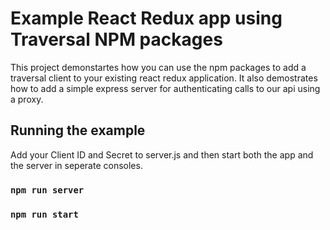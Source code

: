 # Example React Redux app using Traversal NPM packages

This project demonstartes how you can use the npm packages to add a traversal client to your existing react redux application. It also demostrates how to add a simple express server for authenticating calls to our api using a proxy.

## Running the example

Add your Client ID and Secret to server.js and then start both the app and the server in seperate consoles.

### `npm run server`
### `npm run start`